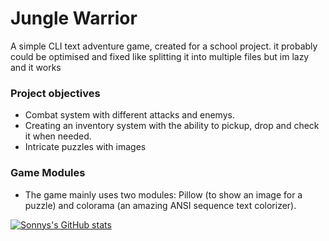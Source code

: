 # Jungle Warrior

A simple CLI text adventure game, created for a school project. it probably could be optimised and fixed like splitting it into multiple files but im lazy and it works

### Project objectives

- Combat system with different attacks and enemys.
- Creating an inventory system with the ability to pickup, drop and check it when needed.
- Intricate puzzles with images

### Game Modules

- The game mainly uses two modules: Pillow (to show an image for a puzzle) and colorama (an amazing ANSI sequence text colorizer).

[![Sonnys's GitHub stats](https://github-readme-stats.vercel.app/api?username=SonnyTaylor&show_icons=true&theme=dark)](https://github.com/anuraghazra/github-readme-stats)

